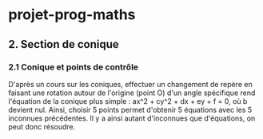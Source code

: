 # projet-prog-maths

## 2. Section de conique
### 2.1 Conique et points de contrôle
D'après un cours sur les coniques, effectuer un changement de repère en faisant une rotation autour de l'origine (point O) d'un angle spécifique rend           l'équation de la conique plus simple : ax^2 + cy^2 + dx + ey + f = 0, où b devient nul. Ainsi, choisir 5 points permet d'obtenir 5 équations avec les 5         inconnues précédentes. Il y a ainsi autant d'inconnues que d'équations, on peut donc résoudre.
